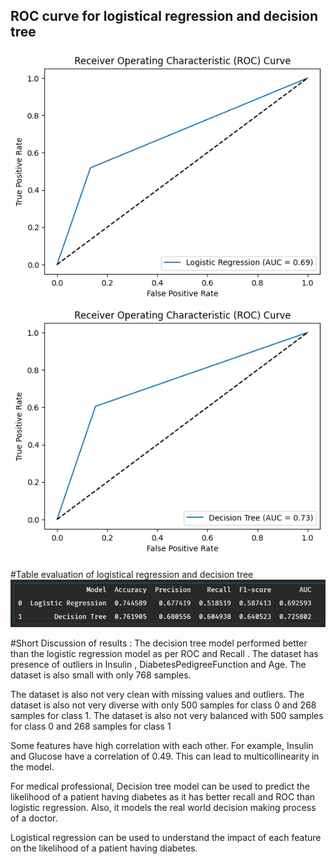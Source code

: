 ## ROC curve for logistical regression and decision tree

![alt text](image.png)
![alt text](image-1.png)

#Table evaluation of logistical regression and decision tree
![alt text](image-3.png)

#Short Discussion of results :
The decision tree model performed better than the logistic regression model as per ROC and Recall . The dataset has presence of outliers in Insulin , DiabetesPedigreeFunction and Age. The dataset is also small with only 768 samples.

The dataset is also not very clean with missing values and outliers. The dataset is also not very diverse with only 500 samples for class 0 and 268 samples for class 1. The dataset is also not very balanced with 500 samples for class 0 and 268 samples for class 1

Some features have high correlation with each other. For example, Insulin and Glucose have a correlation of 0.49. This can lead to multicollinearity in the model.

For medical professional, Decision tree model can be used to predict the likelihood of a patient having diabetes as it has better recall and ROC than logistic regression. Also, it models the real world decision making process of a doctor.

Logistical regression can be used to understand the impact of each feature on the likelihood of a patient having diabetes.
